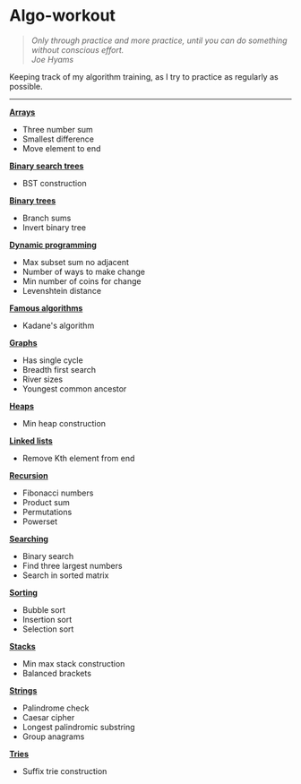 # Algo-workout

> *Only through practice and more practice, until you can do something without conscious effort.*  
> *Joe Hyams*

Keeping track of my algorithm training, as I try to practice as regularly as possible.
___

**[Arrays](./Arrays/Arrays.ipynb)**
* Three number sum
* Smallest difference
* Move element to end

**[Binary search trees](./Binary%20search%20trees/binary_search_trees.ipynb)**
* BST construction

**[Binary trees](./Binary%20Trees/binary_trees.ipynb)**
* Branch sums
* Invert binary tree

**[Dynamic programming](./Dynamic%20programming/dynamic_programming.ipynb)**
* Max subset sum no adjacent
* Number of ways to make change
* Min number of coins for change
* Levenshtein distance

**[Famous algorithms](./Famous%20algorithms/famous_algorithms.ipynb)**
* Kadane's algorithm

**[Graphs](./Graphs/graphs.ipynb)**
* Has single cycle
* Breadth first search
* River sizes
* Youngest common ancestor

**[Heaps](./Heaps/heaps.ipynb)**
* Min heap construction

**[Linked lists](./Linked%20lists/linked_lists.ipynb)**
* Remove Kth element from end

**[Recursion](./Recursion/Recursion.ipynb)**
* Fibonacci numbers
* Product sum
* Permutations
* Powerset

**[Searching](./Searching/Searching.ipynb)**
* Binary search
* Find three largest numbers
* Search in sorted matrix

**[Sorting](./Sorting/Sorting.ipynb)**
* Bubble sort
* Insertion sort
* Selection sort

**[Stacks](./Stacks/stacks.ipynb)**
* Min max stack construction
* Balanced brackets

**[Strings](./Strings/strings.ipynb)**
* Palindrome check
* Caesar cipher
* Longest palindromic substring
* Group anagrams

**[Tries](./Tries/tries.ipynb)**
* Suffix trie construction
